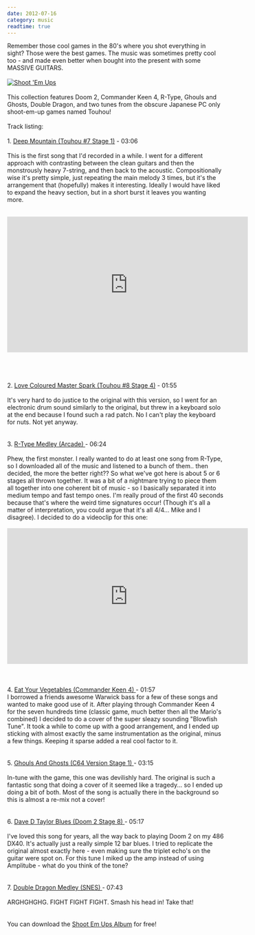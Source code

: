 ```yaml
---
date: 2012-07-16
category: music
readtime: true
---
```

Remember those cool games in the 80's where you shot everything in sight? Those were the best games. The music was sometimes pretty cool too - and made even better when bought into the present with some MASSIVE GUITARS.<br /><a href="http://lachlanbarclay.bandcamp.com" target="_blank"><br /><img src="https://static.lachlanbarclay.net/pics/schmups.jpg" alt="Shoot 'Em Ups" class="img-responsive" /></a><br /><br />This collection features Doom 2, Commander Keen 4, R-Type, Ghouls and Ghosts, Double Dragon, and two tunes from the obscure Japanese PC only shoot-em-up games named Touhou! <br /><br />Track listing:<br /><br />1. <a target="_blank" href="http://lachlanbarclay.bandcamp.com/track/deep-mountain-touhou-7-stage-1">Deep Mountain (Touhou #7 Stage 1)</a> - 03:06<br /><br />This is the first song that I'd recorded in a while. I went for a different approach with contrasting between the clean guitars and then the monstrously heavy 7-string, and then back to the acoustic. Compositionally wise it's pretty simple, just repeating the main melody 3 times, but it's the arrangement that (hopefully) makes it interesting. Ideally I would have liked to expand the heavy section, but in a short burst it leaves you wanting more.<br /><br /><div class="embed-responsive embed-responsive-4by3"><iframe width="560" height="315" src="https://www.youtube.com/embed/aYzGK8gcqGE" frameborder="0" allow="autoplay; encrypted-media" allowfullscreen></iframe></div><br /><br /><br />	<br />2. <a target="_blank" href="http://lachlanbarclay.bandcamp.com/track/love-coloured-master-spark-touhou-8-stage-4">Love Coloured Master Spark (Touhou #8 Stage 4)</a> - 01:55<br /><br />It's very hard to do justice to the original with this version, so I went for an electronic drum sound similarly to the original, but threw in a keyboard solo at the end because I found such a rad patch. No I can't play the keyboard for nuts. Not yet anyway.<br /><br />	<br />3. <a target="_blank" href="http://lachlanbarclay.bandcamp.com/track/r-type-medley-arcade" >R-Type Medley (Arcade) </a> - 06:24<br /><br />Phew, the first monster. I really wanted to do at least one song from R-Type, so I downloaded all of the music and listened to a bunch of them.. then decided, the more the better right?? So what we've got here is about 5 or 6 stages all thrown together. It was a bit of a nightmare trying to piece them all together into one coherent bit of music - so I basically separated it into medium tempo and fast tempo ones. I'm really proud of the first 40 seconds because that's where the weird time signatures occur! (Though it's all a matter of interpretation, you could argue that it's all 4/4... Mike and I disagree). I decided to do a videoclip for this one:<br /><br /><div class="embed-responsive embed-responsive-4by3"><iframe width="560" height="315" src="https://www.youtube.com/embed/JH3kT0xPE8M" frameborder="0" allow="autoplay; encrypted-media" allowfullscreen></iframe></div><br /><br />	<br />4. <a target="_blank" href="http://lachlanbarclay.bandcamp.com/track/eat-your-vegetables-commander-keen-4" >Eat Your Vegetables (Commander Keen 4) </a> - 01:57<br />I borrowed a friends awesome Warwick bass for a few of these songs and wanted to make good use of it. After playing through Commander Keen 4 for the seven hundreds time (classic game, much better then all the Mario's combined) I decided to do a cover of the super sleazy sounding "Blowfish Tune". It took a while to come up with a good arrangement, and I ended up sticking with almost exactly the same instrumentation as the original, minus a few things. Keeping it sparse added a real cool factor to it.	<br /><br />	<br />5. <a target="_blank" href="http://lachlanbarclay.bandcamp.com/track/ghouls-and-ghosts-c64-version-stage-1" >Ghouls And Ghosts (C64 Version Stage 1) </a> - 03:15<br /><br />In-tune with the game, this one was devilishly hard. The original is such a fantastic song that doing a cover of it seemed like a tragedy... so I ended up doing a bit of both. Most of the song is actually there in the background so this is almost a re-mix not a cover! <br /><br />	<br />6. <a target="_blank" href="http://lachlanbarclay.bandcamp.com/track/dave-d-taylor-blues-doom-2-stage-8" >Dave D Taylor Blues (Doom 2 Stage 8) </a> - 05:17<br /><br />I've loved this song for years, all the way back to playing Doom 2 on my 486 DX40. It's actually just a really simple 12 bar blues. I tried to replicate the original almost exactly here - even making sure the triplet echo's on the guitar were spot on. For this tune I miked up the amp instead of using Amplitube - what do you think of the tone? <br />	<br /><br />7. <a target="_blank" href="http://lachlanbarclay.bandcamp.com/track/double-dragon-medley-snes" >Double Dragon Medley (SNES) </a> - 07:43<br /><br />ARGHGHGHG. FIGHT FIGHT FIGHT. Smash his head in! Take that! <br /><br /><br />You can download the <a href="http://lachlanbarclay.bandcamp.com" target="_blank">Shoot Em Ups Album</a> for free!
